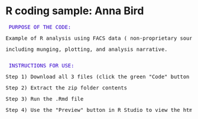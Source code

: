 # R coding sample: Anna Bird

<pre>
<font color="3300CC"> PURPOSE OF THE CODE:</font>
<p>Example of R analysis using FACS data ( non-proprietary source data ), <p>including munging, plotting, and analysis narrative.
</pre>

<pre>
<font color="3300CC"> INSTRUCTIONS FOR USE:</font>
<p>Step 1) Download all 3 files (click the green "Code" button above; download .zip folder)
<p>Step 2) Extract the zip folder contents
<p>Step 3) Run the .Rmd file
<p>Step 4) Use the "Preview" button in R Studio to view the html report output
</pre>

